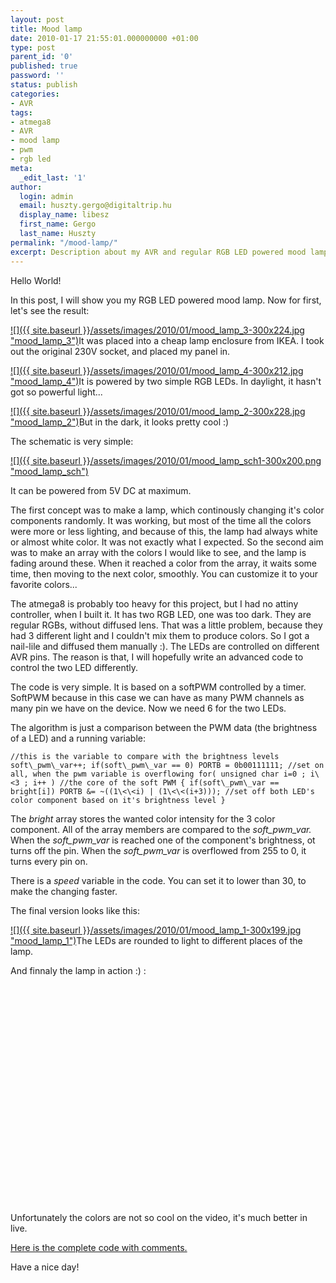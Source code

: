 ```yaml
---
layout: post
title: Mood lamp
date: 2010-01-17 21:55:01.000000000 +01:00
type: post
parent_id: '0'
published: true
password: ''
status: publish
categories:
- AVR
tags:
- atmega8
- AVR
- mood lamp
- pwm
- rgb led
meta:
  _edit_last: '1'
author:
  login: admin
  email: huszty.gergo@digitaltrip.hu
  display_name: libesz
  first_name: Gergo
  last_name: Huszty
permalink: "/mood-lamp/"
excerpt: Description about my AVR and regular RGB LED powered mood lamp
---
```

Hello World!

In this post, I will show you my RGB LED powered mood lamp. Now for first, let's see the result:

[![]({{ site.baseurl }}/assets/images/2010/01/mood_lamp_3-300x224.jpg "mood\_lamp\_3")](https://libesz.digitaltrip.hu/wp-content/uploads/mood_lamp_3.jpg)It was placed into a cheap lamp enclosure from IKEA. I took out the original 230V socket, and placed my panel in.

<!--more-->

[![]({{ site.baseurl }}/assets/images/2010/01/mood_lamp_4-300x212.jpg "mood\_lamp\_4")](https://libesz.digitaltrip.hu/wp-content/uploads/mood_lamp_4.jpg)It is powered by two simple RGB LEDs. In daylight, it hasn't got so powerful light...

[![]({{ site.baseurl }}/assets/images/2010/01/mood_lamp_2-300x228.jpg "mood\_lamp\_2")](https://libesz.digitaltrip.hu/wp-content/uploads/mood_lamp_2.jpg)But in the dark, it looks pretty cool :)

The schematic is very simple:

[![]({{ site.baseurl }}/assets/images/2010/01/mood_lamp_sch1-300x200.png "mood\_lamp\_sch")](https://libesz.digitaltrip.hu/wp-content/uploads/mood_lamp_sch1.png)

It can be powered from 5V DC at maximum.

The first concept was to make a lamp, which continously changing it's color components randomly. It was working, but most of the time all the colors were more or less lighting, and because of this, the lamp had always white or almost white color. It was not exactly what I expected. So the second aim was to make an array with the colors I would like to see, and the lamp is fading around these. When it reached a color from the array, it waits some time, then moving to the next color, smoothly. You can customize it to your favorite colors...

The atmega8 is probably too heavy for this project, but I had no attiny controller, when I built it. It has two RGB LED, one was too dark. They are regular RGBs, without diffused lens. That was a little problem, because they had 3 different light and I couldn't mix them to produce colors. So I got a nail-lile and diffused them manually :). The LEDs are controlled on different AVR pins. The reason is that, I will hopefully write an advanced code to control the two LED differently.

The code is very simple. It is based on a softPWM controlled by a timer. SoftPWM because in this case we can have as many PWM channels as many pin we have on the device. Now we need 6 for the two LEDs.

The algorithm is just a comparison between the PWM data (the brightness of a LED) and a running variable:

```
//this is the variable to compare with the brightness levels soft\_pwm\_var++; if(soft\_pwm\_var == 0) PORTB = 0b00111111; //set on all, when the pwm variable is overflowing for( unsigned char i=0 ; i\<3 ; i++ ) //the core of the soft PWM { if(soft\_pwm\_var == bright[i]) PORTB &= ~((1\<\<i) | (1\<\<(i+3))); //set off both LED's color component based on it's brightness level }
```

The _bright_ array stores the wanted color intensity for the 3 color component. All of the array members are compared to the _soft\_pwm\_var._ When the _soft\_pwm\_var_ is reached one of the component's brightness, ot turns off the pin. When the _soft\_pwm\_var_ is overflowed from 255 to 0, it turns every pin on.

There is a _speed_ variable in the code. You can set it to lower than 30, to make the changing faster.

The final version looks like this:

[![]({{ site.baseurl }}/assets/images/2010/01/mood_lamp_1-300x199.jpg "mood\_lamp\_1")](https://libesz.digitaltrip.hu/wp-content/uploads/mood_lamp_1.jpg)The LEDs are rounded to light to different places of the lamp.

And finnaly the lamp in action :) :

<object width="425" height="350" classid="clsid:d27cdb6e-ae6d-11cf-96b8-444553540000" codebase="http://download.macromedia.com/pub/shockwave/cabs/flash/swflash.cab#version=6,0,40,0"><param name="src" value="http://www.youtube.com/v/n0oD0vT_o0U">
<embed width="425" height="350" type="application/x-shockwave-flash" src="http://www.youtube.com/v/n0oD0vT_o0U"></embed></object>

Unfortunately the colors are not so cool on the video, it's much better in live.

[Here is the complete code with comments.](https://libesz.digitaltrip.hu/downloads/mood_lamp.zip)

Have a nice day!


